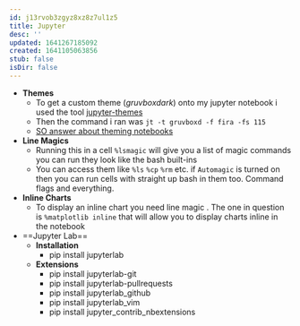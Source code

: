 ```yaml
---
id: j13rvob3zgyz8xz8z7ul1z5
title: Jupyter
desc: ''
updated: 1641267185092
created: 1641105063856
stub: false
isDir: false
---
```



- **Themes**
  - To get a custom theme (_gruvboxdark_) onto my jupyter notebook i used the tool [jupyter-themes](https://github.com/dunovank/jupyter-themes)
  - Then the command i ran was `jt -t gruvboxd -f fira -fs 115`
  - [SO answer about theming notebooks](https://stackoverflow.com/questions/46510192/change-the-theme-in-jupyter-notebook#46561480)
- **Line Magics**
  - Running this in a cell `%lsmagic` will give you a list of magic commands you can run they look like the bash built-ins
  - You can access them like `%ls` `%cp` `%rm` etc. if `Automagic` is turned on then you can run cells with straight up bash in them too. Command flags and everything.
- **Inline Charts**
  - To display an inline chart you need line magic . The one in question is `%matplotlib inline` that will allow you to display charts inline in the notebook
- ==Jupyter Lab==
  - **Installation**
    - pip install jupyterlab
  - **Extensions**
    - pip install jupyterlab-git
    - pip install jupyterlab-pullrequests
    - pip install jupyterlab_github
    - pip install jupyterlab_vim
    - pip install jupyter_contrib_nbextensions

